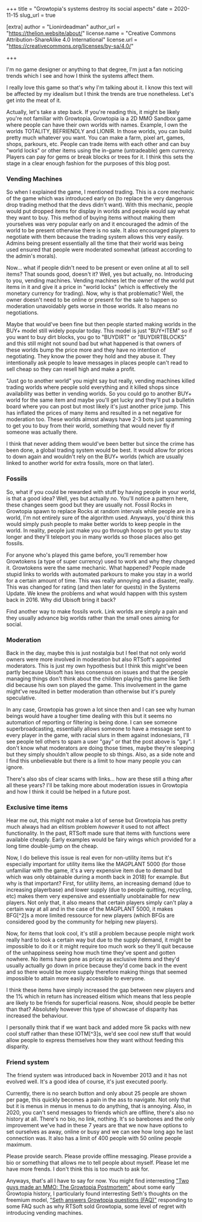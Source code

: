+++
title = "Growtopia's systems destroy its social aspects"
date = 2020-11-15
slug_url = true

[extra]
author = "Lionirdeadman"
author_url = "https://thelion.website/about/"
license.name = "Creative Commons Attribution-ShareAlike 4.0 International"
license.url = "https://creativecommons.org/licenses/by-sa/4.0/"

+++

I'm no game designer or anything to that degree, I'm just a fan noticing trends which I see and how I think the systems affect them.
<!-- more -->
I really love this game so that's why I'm talking about it. I know this text will be affected by my idealism but I think the trends
are true nonetheless. Let's get into the meat of it.

Actually, let's take a step back. If you're reading this, it might be likely you're not familiar with Growtopia. Growtopia ia a 2D MMO Sandbox game
where people can have their own worlds with names. Example, I own the worlds TOTALITY, BEFRIENDLY and LIONIR. In those worlds, you can build pretty much
whatever you want. You can make a farm, pixel art, games, shops, parkours, etc. People can trade items with each other and can buy "world locks" or other
items using the in-game (untradeable) gem currency. Players can pay for gems or break blocks or trees for it. I think this sets the stage in a clear enough
fashion for the purposes of this blog post.

### Vending Machines

So when I explained the game, I mentioned trading. This is a core mechanic of the game which was introduced early on (to replace the very dangerous drop
trading method that the devs didn't want). With this mechanic, people would put dropped items for display in worlds and people would say what they want to
buy. This method of buying items without making them yourselves was very popular early on and it encouraged the admin of the world to be present otherwise
there is no sale. It also encouraged players to negotiate with them because the trading system allows this very easily. Admins being present essentially
all the time that their world was being used ensured that people were moderated somewhat (atleast according to the admin's morals).

Now... what if people didn't need to be present or even online at all to sell items? That sounds good, doesn't it? Well, yes but actually, no. Introducing
to you, vending machines. Vending machines let the owner of the world put items in it and give it a price in "world locks" (which is effectively the monetary
currency for trading). Now, why is that problematic? Well, the owner doesn't need to be online or present for the sale to happen so moderation unavoidably
gets worse in those worlds. It also means no negotiations. 

Maybe that would've been fine but then people started making worlds in the BUY+ model still widely popular today. This model is just "BUY+ITEM" so if you
 want to buy dirt blocks, you go to "BUYDIRT" or "BUYDIRTBLOCKS" and this still might not sound bad but what happened is that owners of these worlds bump
 the price more and they have no intention of negotiating. They know the power they hold and they abuse it. They intentionally ask people to leave 
 messages in places people can't read to sell cheap so they can resell high and make a profit.
  
"Just go to another world" you might say but really, vending machines killed trading worlds where people sold everything and it killed shops since availability
was better in vending worlds. So you could go to another BUY+ world for the same item and maybe you'll get lucky and they'll put a bulletin board where
you can post but most likely it's just another price jump. This has inflated the prices of many items and resulted in a net negative for moderation too.
These worlds almost always have 2-3 bots just spamming to get you to buy from their world, something that would never fly if someone was actually there.

I think that never adding them would've been better but since the crime has been done, a global trading system would be best. It would allow for prices to
down again and wouldn't rely on the BUY+ worlds (which are usually linked to another world for extra fossils, more on that later).

### Fossils

So, what if you could be rewarded with stuff by having people in your world, is that a good idea? Well, yes but actually no. You'll notice a pattern here,
these changes seem good but they are usually not. Fossil Rocks in Growtopia spawn to replace Rocks at random intervals while people are in a world, I'm
not entirely sure of the algorithm used. Anyways, you'd think this would simply push people to make better worlds to keep people in the world. In reality,
people just make you go through hoops to get you to stay longer and they'll teleport you in many worlds so those places also get fossils.

For anyone who's played this game before, you'll remember how Growtokens (a type of super currency) used to work and why they changed it. Growtokens were
the same mechanic. What happened? People made stupid links to worlds with automated parkours to make you stay in a world for a certain amount of time.
This was really annoying and a disaster, really. This was changed for rating (and then later for quests) in the Systems Update. We knew the problems
and what would happen with this system back in 2016. Why did Ubisoft bring it back?

Find another way to make fossils work. Link worlds are simply a pain and they usually advance big worlds rather than the small ones aiming for social.

### Moderation

Back in the day, maybe this is just nostalgia but I feel that not only world owners were more involved in moderation but also RTSoft's appointed moderators.
This is just my own hypothesis but I think this might've been partly because Ubisoft has less consensus on issues and that the people managing things
don't think about the children playing this game like Seth did because his own son played the game. This involvement in the game might've resulted in 
better moderation than otherwise but it's purely speculative.

In any case, Growtopia has grown a lot since then and I can see why human beings would have a tougher time dealing with this but it seems no automation of
reporting or filtering is being done. I can see someone superbroadcasting, essentially allows someone to have a message sent to every player in the game, 
with racial slurs in them against indonesians, I'll see people tell others to spam a user "gay" or that the post above is "gay". I don't know what moderators
are doing those times, maybe they're sleeping but they simply shouldn't allow people to sb things. Also, as a side note and I find this unbelievable
but there is a limit to how many people you can ignore.

There's also sbs of clear scams with links... how are these still a thing after all these years? I'll be talking more about moderation issues in Growtopia
and how I think it could be helped in a future post.

### Exclusive time items

Hear me out, this might not make a lot of sense but Growtopia has pretty much always had an elitism problem *however* it used to not affect functionality.
In the past, RTSoft made sure that items with functions were available cheaply. Early examples would be fairy wings which provided for a long time double-jump
on the cheap.

Now, I do believe this issue is real even for non-utility items but it's especially important for utility items like the MAGPLANT 5000 (for those unfamiliar
with the game, it's a very expensive item due to demand but which was only obtainable during a month back in 2018) for example. But why is that important?
First, for utility items, an increasing demand (due to increasing playerbase) and lower supply (due to people quitting, recycling, etc) makes them very
expensive and essentially unobtainable for new players. Not only that, it also means that certain players simply can't play a certain way at all and in the
case of the MAGPLANT 5000, it makes BFG[^2]s a more limited ressource for new players (which BFGs are considered good by the community for helping new players).

Now, for items that look cool, it's still a problem because people might work really hard to look a certain way but due to the supply demand, it might be impossible
to do it or it might require too much work so they'll quit because of the unhappiness seeing how much time they've spent and gotten nowhere. No items have gone
as pricey as exclusive items and they'd usually actually go down in price because they'd come back in the event and so there would be more supply therefore
making things that seemed impossible to attain more easily accessible to everyone.

I think these items have simply increased the gap between new players and the 1% which in return has increased elitism which means that less people are likely to
be friends for superficial reasons. Now, should people be better than that? Absolutely however this type of showcase of disparity has increased the behaviour.

I personally think that if we want back and added more 5k packs with new cool stuff rather than these IOTM[^3]s, we'd see cool new stuff that would allow
people to express themselves how they want without feeding this disparity.

### Friend system

The friend system was introduced back in November 2013 and it has not evolved well. It's a good idea of course, it's just executed poorly.

Currently, there is no search button and only about 25 people are shown per page, this quickly becomes a pain in the ass to navigate. Not only that but it
is menus in menus in menus to do anything, that is annoying. Also, in 2020, you can't send messages to friends which are offline, there's also no history
at all. There's no bio, no link, nothing. It's so barebones and the only improvement we've had in these 7 years are that we now have options to set ourselves
as away, online or busy and we can see how long ago he last connection was. It also has a limit of 400 people with 50 online people maximum.

Please provide search. Please provide offline messaging. Please provide a bio or something that allows me to tell people about myself. Please let me have more
frends. I don't think this is too much to ask for.

Anyways, that's all I have to say for now. You might find interresting ["Two guys made an MMO: The Growtopia Postmortem"](https://www.codedojo.com/?p=1620) about some early Growtopia history, I
particularly found interresting Seth's thoughts on the freemium model, ["Seth answers Growtopia questions (FAQ)"](https://www.codedojo.com/?p=2597) responding to some FAQ such as why RTSoft sold Growtopia, some
level of regret with introducing vending machines.
